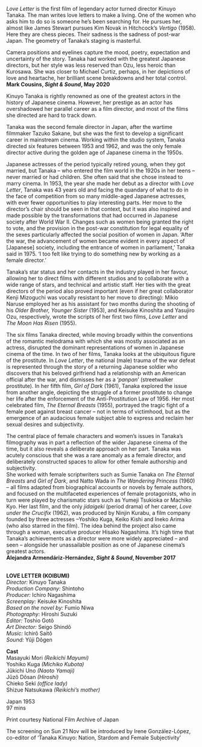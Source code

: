 

_Love Letter_ is the first film of legendary actor turned director Kinuyo Tanaka. The man writes love letters to make a living. One of the women who asks him to do so is someone he’s been searching for. He pursues her, almost like James Stewart pursues Kim Novak in Hitchcock’s _Vertigo_ (1958). Here they are chess pieces. Their sadness is the sadness of post-war Japan.  The geometry of Tanaka’s staging is masterful.

Camera positions and eyelines capture the mood, poetry, expectation and uncertainty of the story. Tanaka had worked with the greatest Japanese directors, but her style was less reserved than Ozu, less heroic than Kurosawa. She was closer to Michael Curtiz, perhaps, in her depictions of love and heartache, her brilliant scene breakdowns and her total control.  
**Mark Cousins, _Sight & Sound_, May 2020**

Kinuyo Tanaka is rightly renowned as one of the greatest actors in the history of Japanese cinema. However, her prestige as an actor has overshadowed her parallel career as a film director, and most of the films she directed are hard to track down.

Tanaka was the second female director in Japan, after the wartime filmmaker Tazuko Sakane, but she was the first to develop a significant career in mainstream cinema. Working within the studio system, Tanaka directed six features between 1953 and 1962, and was the only female director active during the golden age of Japanese cinema in the 1950s.

Japanese actresses of the period typically retired young, when they got married, but Tanaka – who entered the film world in the 1920s in her teens – never married or had children. She often said that she chose instead to marry cinema. In 1953, the year she made her debut as a director with _Love Letter_, Tanaka was 43 years old and facing the quandary of what to do in the face of competition from so many middle-aged Japanese actresses, with ever fewer opportunities to play interesting parts. Her move to the director’s chair should be seen in that context, but it was also inspired and made possible by the transformations that had occurred in Japanese society after World War II. Changes such as women being granted the right to vote, and the provision in the post-war constitution for legal equality of the sexes particularly affected the social position of women in Japan. ‘After the war, the advancement of women became evident in every aspect of [Japanese] society, including the entrance of women in parliament,’ Tanaka said in 1975. ‘I too felt like trying to do something new by working as a female director.’

Tanaka’s star status and her contacts in the industry played in her favour, allowing her to direct films with different studios and to collaborate with a wide range of stars, and technical and artistic staff. Her ties with the great directors of the period also proved important (even if her great collaborator Kenji Mizoguchi was vocally resistant to her move to directing): Mikio Naruse employed her as his assistant for two months during the shooting of his _Older Brother, Younger Sister_ (1953), and Keisuke Kinoshita and Yasujiro Ozu, respectively, wrote the scripts of her first two films, _Love Letter_ and _The Moon Has Risen_ (1955).

The six films Tanaka directed, while moving broadly within the conventions of the romantic melodrama with which she was mostly associated as an actress, disrupted the dominant representations of women in Japanese cinema of the time. In two of her films, Tanaka looks at the ubiquitous figure of the prostitute. In _Love Letter_, the national (male) trauma of the war defeat is represented through the story of a returning Japanese soldier who discovers that his beloved girlfriend had a relationship with an American official after the war, and dismisses her as a ‘_panpan_’ (streetwalker prostitute). In her fifth film, _Girl of Dark_ (1961), Tanaka explored the issue from another angle, depicting the struggle of a former prostitute to change her life after the enforcement of the Anti-Prostitution Law of 1956. Her most celebrated film, _The Eternal Breasts_ (1955), portrayed the tragic fight of a female poet against breast cancer – not in terms of victimhood, but as the emergence of an audacious female subject able to express and reclaim her sexual desires and subjectivity.

The central place of female characters and women’s issues in Tanaka’s filmography was in part a reflection of the wider Japanese cinema of the time, but it also reveals a deliberate approach on her part. Tanaka was acutely conscious that she was a rare anomaly as a female director, and deliberately constructed spaces to allow for other female authorship and subjectivity.  
She worked with female scriptwriters such as Sumie Tanaka on _The Eternal Breasts_ and _Girl of Dark_, and Natto Wada in _The Wandering Princess_ (1960) – all films adapted from biographical accounts or novels by female authors, and focused on the multifaceted experiences of female protagonists, who in turn were played by charismatic stars such as Yumeji Tsukioka or Machiko Kyo. Her last film, and the only _jidaigeki_ (period drama) of her career, _Love under the Crucifix_ (1962), was produced by Ninjin Kurabu, a film company founded by three actresses –Yoshiko Kuga, Keiko Kishi and Ineko Arima (who also starred in the film). The idea behind the project also came through a woman, executive producer Hisako Nagashima. It’s high time that Tanaka’s achievements as a director were more widely appreciated – and seen – alongside her unassailable position as one of Japanese cinema’s greatest actors.  
**Alejandra Armendáriz-Hernández, _Sight & Sound_, November 2017**
<br><br>

**LOVE LETTER (KOIBUMI)**<br>
_Director:_ Kinuyo Tanaka<br>
_Production Company:_ Shintoho<br>
_Producer:_ Ichiro Nagashima<br>
_Screenplay:_ Keisuke Kinoshita<br>
_Based on the novel by:_ Fumio Niwa<br>
_Photography:_ Hiroshi Suzuki<br>
_Editor:_ Toshio Gotô<br>
_Art Director:_ Seigo Shindô<br>
_Music:_ Ichirô Saitô<br>
_Sound:_ Yûji Dôgen<br>

**Cast**<br>
Masayuki Mori _(Reikichi Mayumi)_<br>
Yoshiko Kuga _(Michiko Kubota)_<br>
Jûkichi Uno _(Naoto Yamaji)_<br>
Jûzô Dôsan _(Hiroshi)_<br>
Chieko Seki _(office lady)_<br>
Shizue Natsukawa _(Reikichi’s mother)_<br>

Japan 1953<br>
97 mins

Print courtesy National Film Archive of Japan

The screening on Sun 21 Nov will be introduced by Irene González-López, co-editor of ‘Tanaka Kinuyo: Nation, Stardom and Female Subjectivity’
<br><br>
<!--stackedit_data:
eyJoaXN0b3J5IjpbLTgwNjQ0NDg4NF19
-->